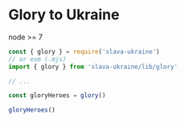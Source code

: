 # Glory to Ukraine

node >= 7

```js
const { glory } = require('slava-ukraine')
// or esm (.mjs)
import { glory } from 'slava-ukraine/lib/glory'

// ...

const gloryHeroes = glory()

gloryHeroes()
```